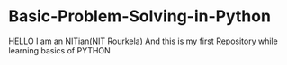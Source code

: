 # Basic-Problem-Solving-in-Python
HELLO I am an NITian(NIT Rourkela)
And this is my first Repository while learning basics of PYTHON
